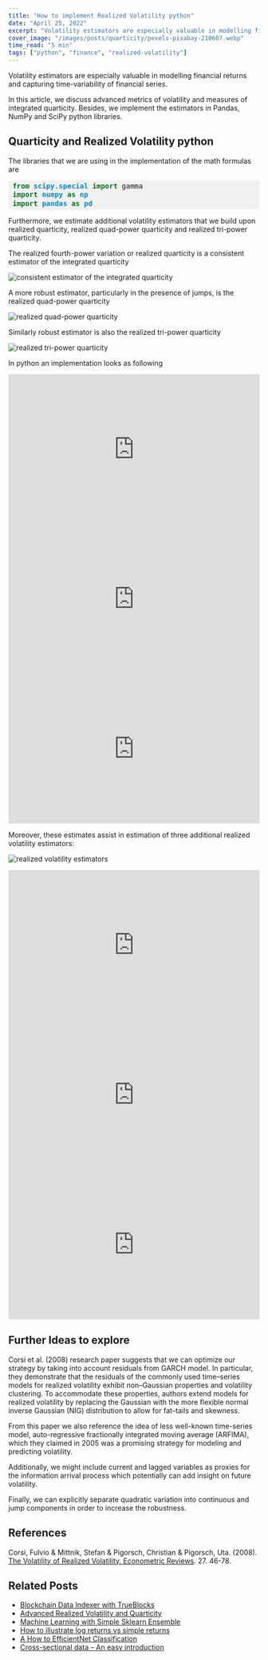 ```yaml
---
title: "How to implement Realized Volatility python"
date: "April 25, 2022"
excerpt: "Volatility estimators are especially valuable in modelling financial returns and capturing time-variability of financial series."
cover_image: "/images/posts/quarticity/pexels-pixabay-210607.webp"
time_read: "5 min"
tags: ["python", "finance", "realized-volatility"]
---
```


Volatility estimators are especially valuable in modelling financial returns and capturing time-variability of financial series.

In this article, we discuss advanced metrics of volatility and measures of integrated quarticity. Besides, we implement the estimators in Pandas, NumPy and SciPy python libraries.

## Quarticity and Realized Volatility python

The libraries that we are using in the implementation of the math formulas are

<div style="background: #f0f0f0; overflow:auto;width:auto;border-width:.1em .1em .1em .8em;padding:.2em .6em;"><pre style="margin: 0; line-height: 125%"><span style="color: #007020; font-weight: bold">from</span> <span style="color: #0e84b5; font-weight: bold">scipy.special</span> <span style="color: #007020; font-weight: bold">import</span> gamma
<span style="color: #007020; font-weight: bold">import</span> <span style="color: #0e84b5; font-weight: bold">numpy</span> <span style="color: #007020; font-weight: bold">as</span> <span style="color: #0e84b5; font-weight: bold">np</span>
<span style="color: #007020; font-weight: bold">import</span> <span style="color: #0e84b5; font-weight: bold">pandas</span> <span style="color: #007020; font-weight: bold">as</span> <span style="color: #0e84b5; font-weight: bold">pd</span>
</pre></div>

Furthermore, we estimate additional volatility estimators that we build upon realized quarticity, realized quad-power quarticity and realized tri-power quarticity.

The realized fourth-power variation or realized quarticity is a consistent estimator of the integrated quarticity

![consistent estimator of the integrated quarticity](/images/posts/quarticity/image-4.webp)

A more robust estimator, particularly in the presence of jumps, is the realized quad-power quarticity

![realized quad-power quarticity](/images/posts/quarticity/image-5.webp)

Similarly robust estimator is also the realized tri-power quarticity

![realized tri-power quarticity](/images/posts/quarticity/image-17.webp)

In python an implementation looks as following

<iframe src="https://www.kaggle.com/embed/pavfedotov/time-series-analysis-nifty50-stationarity-adf?cellIds=12&kernelSessionId=73089468" height="300" style="margin: 0 auto; width: 100%; max-width: 950px;" frameborder="0" scrolling="auto" title="Time series analysis Nifty50 (stationarity, ADF)"></iframe>

<iframe src="https://www.kaggle.com/embed/pavfedotov/time-series-analysis-nifty50-stationarity-adf?cellIds=13&kernelSessionId=73089468" height="300" style="margin: 0 auto; width: 100%; max-width: 950px;" frameborder="0" scrolling="auto" title="Time series analysis Nifty50 (stationarity, ADF)"></iframe>

<iframe src="https://www.kaggle.com/embed/pavfedotov/time-series-analysis-nifty50-stationarity-adf?cellIds=15&kernelSessionId=73089468" height="300" style="margin: 0 auto; width: 100%; max-width: 950px;" frameborder="0" scrolling="auto" title="Time series analysis Nifty50 (stationarity, ADF)"></iframe>

Moreover, these estimates assist in estimation of three additional realized volatility estimators:

![realized volatility estimators](/images/posts/quarticity/image-18.webp)

<iframe src="https://www.kaggle.com/embed/pavfedotov/time-series-analysis-nifty50-stationarity-adf?cellIds=22&kernelSessionId=73089468" height="300" style="margin: 0 auto; width: 100%; max-width: 950px;" frameborder="0" scrolling="auto" title="Time series analysis Nifty50 (stationarity, ADF)"></iframe>

<iframe src="https://www.kaggle.com/embed/pavfedotov/time-series-analysis-nifty50-stationarity-adf?cellIds=23&kernelSessionId=73089468" height="300" style="margin: 0 auto; width: 100%; max-width: 950px;" frameborder="0" scrolling="auto" title="Time series analysis Nifty50 (stationarity, ADF)"></iframe>

<iframe src="https://www.kaggle.com/embed/pavfedotov/time-series-analysis-nifty50-stationarity-adf?cellIds=25&kernelSessionId=73089468" height="300" style="margin: 0 auto; width: 100%; max-width: 950px;" frameborder="0" scrolling="auto" title="Time series analysis Nifty50 (stationarity, ADF)"></iframe>

## Further Ideas to explore

Corsi et al. (2008) research paper suggests that we can optimize our strategy by taking into account residuals from GARCH model. In particular, they demonstrate that the residuals of the commonly used time–series models for realized volatility exhibit non–Gaussian properties and volatility clustering. To accommodate these properties, authors extend models for realized volatility by replacing the Gaussian with the more flexible normal inverse Gaussian (NIG) distribution to allow for fat–tails and skewness.

From this paper we also reference the idea of less well-known time-series model, auto-regressive fractionally integrated moving average (ARFIMA), which they claimed in 2005 was a promising strategy for modeling and predicting volatility.

Additionally, we might include current and lagged variables as proxies for the information arrival process which potentially can add insight on future volatility.

Finally, we can explicitly separate quadratic variation into continuous and jump components in order to increase the robustness.

## References

Corsi, Fulvio & Mittnik, Stefan & Pigorsch, Christian & Pigorsch, Uta. (2008). [The Volatility of Realized Volatility. Econometric Reviews](https://www.researchgate.net/publication/24079644_The_Volatility_of_Realized_Volatility). 27. 46-78.

## Related Posts

- [Blockchain Data Indexer with TrueBlocks](https://dspyt.com/blockchain-data-indexer-with-trueblocks)
- [Advanced Realized Volatility and Quarticity](https://dspyt.com/advanced-realized-volatility-and-quarticity)
- [Machine Learning with Simple Sklearn Ensemble](https://dspyt.com/machine-learning-simple-sklearn-ensemble)
- [How to illustrate log returns vs simple returns](https://dspyt.com/simple-returns-log-return-and-volatility-simple-introduction)
- [A How to EfficientNet Classification](https://dspyt.com/efficientnet-classification)
- [Cross-sectional data – An easy introduction](https://dspyt.com/cross-sectional-data-an-easy-introduction)

